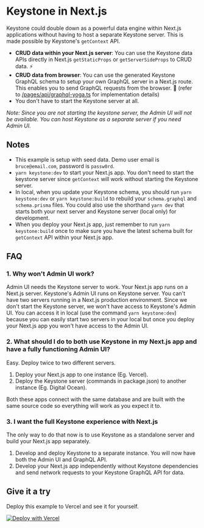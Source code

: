 # Keystone in Next.js

Keystone could double down as a powerful data engine within Next.js applications without having to host a separate Keystone server. This is made possible by Keystone's `getContext` API.

- **CRUD data within your Next.js server**: You can use the Keystone data APIs directly in Next.js `getStaticProps` or `getServerSideProps` to CRUD data. ⚡️
- **CRUD data from browser**: You can use the generated Keystone GraphQL schema to setup your own GraphQL server in a Next.js route. This enables you to send GraphQL requests from the browser. 🤯 (refer to [/pages/api/graphql-yoga.ts](/pages/api/graphql-yoga.ts) for implementation details)
- You don't have to start the Keystone server at all.

_Note: Since you are not starting the keystone server, the Admin UI will not be available. You can host Keystone as a separate server if you need Admin UI._

## Notes

- This example is setup with seed data. Demo user email is `bruce@email.com`, password is `passw0rd`.
- `yarn keystone:dev` to start your Next.js app. You don't need to start the keystone server since `getContext` will work without starting the Keystone server.
- In local, when you update your Keystone schema, you should run `yarn keystone:dev` or `yarn keystone:build` to rebuild your `schema.graphql` and `schema.prisma` files. You could also use the shorthand `yarn dev` that starts both your next server and Keystone server (local only) for development.
- When you deploy your Next.js app, just remember to run `yarn keystone:build` once to make sure you have the latest schema built for `getContext` API within your Next.js app.

## FAQ

### 1. Why won't Admin UI work?

Admin UI needs the Keystone server to work. Your Next.js app runs on a Next.js server. Keystone's Admin UI runs on Keystone server. You can't have two servers running in a Next.js production environment. Since we don't start the Keystone server, we won't have access to Keystone's Admin UI. You can access it in local (use the command `yarn keystone:dev`) because you can easily start two servers in your local but once you deploy your Next.js app you won't have access to the Admin UI.

### 2. What should I do to both use Keystone in my Next.js app and have a fully functioning Admin UI?

Easy. Deploy twice to two different servers.

1. Deploy your Next.js app to one instance (Eg. Vercel).
2. Deploy the Keystone server (commands in package.json) to another instance (Eg. Digital Ocean).

Both these apps connect with the same database and are built with the same source code so everything will work as you expect it to.

### 3. I want the full Keystone experience with Next.js

The only way to do that now is to use Keystone as a standalone server and build your Next.js app separately.

1. Develop and deploy Keystone to a separate instance. You will now have both the Admin UI and GraphQL API.
2. Develop your Next.js app independently without Keystone dependencies and send network requests to your Keystone GraphQL API for data.

## Give it a try

Deploy this example to Vercel and see it for yourself.

[![Deploy with Vercel](https://vercel.com/button)](https://vercel.com/new/clone?repository-url=https%3A%2F%2Fgithub.com%2Fkeystonejs%2Fkeystone%2Ftree%2Fmain%2Fexamples%2Fkeystone-in-nextjs)
